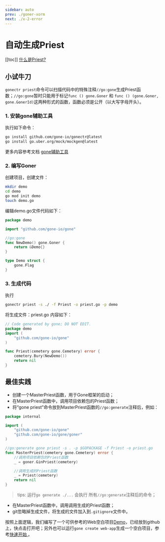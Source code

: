 ```yaml
---
sidebar: auto
prev: ./goner-xorm
next: ./x-2-error
---
```


# 自动生成Priest
[[toc]]
[什么是Priest?](./core-concept.md)

## 小试牛刀
`gonectr priest`命令可以扫描代码中的特殊注释`//go:gone`生成Priest函数；`//go:gone`暂时只能用于标记`func () gone.Goner` 和 `func () (gone.Goner, gone.GonerId)`这两种形式的函数，函数必须是公开（以大写字母开头）。

### 1. 安装gone辅助工具
执行如下命令：
```bash
go install github.com/gone-io/gonectr@latest
go install go.uber.org/mock/mockgen@latest
```
更多内容参考文档 [gone辅助工具](../references/gone-tool.md)

### 2. 编写Goner
创建项目，创建文件：
```bash
mkdir demo
cd demo
go mod init demo
touch demo.go
```

编辑demo.go文件代码如下：
```go
package demo

import "github.com/gone-io/gone"

//go:gone
func NewDemo() gone.Goner {
	return &Demo{}
}

type Demo struct {
	gone.Flag
}
```

### 3. 生成代码
执行
```bash
gonectr priest -s ./ -f Priest -o priest.go -p demo
```
将生成文件：priest.go
内容如下：
```go
// Code generated by gone; DO NOT EDIT.
package demo
import (
    "github.com/gone-io/gone"
)

func Priest(cemetery gone.Cemetery) error {
    cemetery.Bury(NewDemo())
	return nil
}
```

## 最佳实践
- 创建一个MasterPriest函数，用于Gone框架的启动；
- 在MasterPriest函数中，调用项目依赖包的Priest函数；
- 将“gone priest”命令放到MasterPriest函数的`//go:generate`注释后，例如：
```go
package internal

import (
	"github.com/gone-io/gone"
	"github.com/gone-io/gone/goner"
)

//go:generate gone priest -s . -p $GOPACKAGE -f Priest -o priest.go
func MasterPriest(cemetery gone.Cemetery) error {
	//调用项目依赖包的Priest函数
    _ = goner.GinPriest(cemetery)

    //调用生成的Priest函数
	_ = Priest(cemetery)
	return nil
}
```
> tips: 运行`go generate ./...` 会执行 所有`//go:generate`注释后的命令；

- 在MasterPriest函数中，调用调用生成的Priest函数；
- git忽略掉生成文件，将生成的文件加入到`.gitignore`文件中。

按照上面逻辑，我们编写了一个可供参考的Web空白项目[Demo](https://github.com/gone-io/examples/tree/main/empty)，已经放到github上，快点击打开吧；另外也可以运行`gone create web-app`生成一个空白项目，参考[快速开始
](https://goner.fun/zh/quick-start/)。